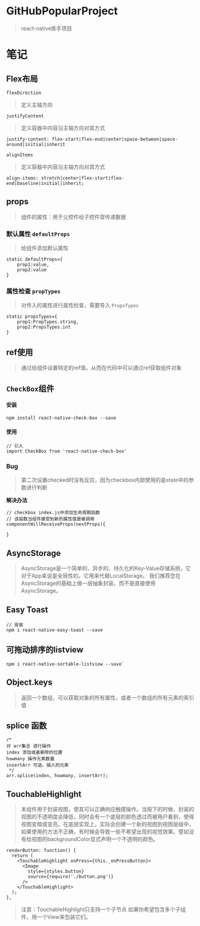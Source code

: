 # GitHubPopularProject
> react-native练手项目

# 笔记

## Flex布局
`flexDirection`
> 定义主轴方向

`justifyContent`
> 定义容器中内容沿主轴方向对其方式

````
justify-content: flex-start|flex-end|center|space-between|space-around|initial|inherit
````

`alignItems`
> 定义容器中内容沿主轴方向对其方式

````
align-items: stretch|center|flex-start|flex-end|baseline|initial|inherit;
````

## props 
> 组件的属性：用于父控件给子控件穿传递数据

### 默认属性 `defaultProps`
> 给组件添加默认属性

````
static defaultProps={
    prop1:value,
    prop2:value
}
````

### 属性检查 `propTypes`
> 对传入的属性进行属性检查，需要导入 `PropsTypes` 

````
static propsTypes={
    prop1:PropTypes.string,
    prop2:PropsTypes.int
}
````

## ref使用
> 通过给组件设置特定的ref值，从而在代码中可以通过ref获取组件对象


## `CheckBox`组件
#### 安装
````
npm install react-native-check-box --save
````
#### 使用
````
// 引入
import CheckBox from 'react-native-check-box'
````

### Bug
> 第二次设置checked时没有反应，因为checkbox内部使用的是state中的参数进行判断

**解决办法**
````ecmascript 5
// checkbox index.js中添加生命周期函数
// 该函数当组件接受到新的属性值是被调用
componentWillReceiveProps(nextProps){
       
}
````

## AsyncStorage
> AsyncStorage是一个简单的、异步的、持久化的Key-Value存储系统，它对于App来说是全局性的。它用来代替LocalStorage。
  我们推荐您在AsyncStorage的基础上做一层抽象封装，而不是直接使用AsyncStorage。

## Easy Toast
> 

```
// 安装
npm i react-native-easy-toast --save
```

## 可拖动排序的listview

````
npm i react-native-sortable-listview --save`
````

## Object.keys
> 返回一个数组，可以获取对象的所有属性，或者一个数组的所有元素的索引值

## splice 函数
````ecmascript 6
/* 
对 arr集合 进行操作
index 添加或者删除的位置
howmany 操作元素数量
insertArr 可选，插入的元素
 */
arr.splice(index, howmany, insertArr);
````

## TouchableHighlight
> 本组件用于封装视图，使其可以正确响应触摸操作。当按下的时候，封装的视图的不透明度会降低，同时会有一个底层的颜色透过而被用户看到，使得视图变暗或变亮。在底层实现上，实际会创建一个新的视图到视图层级中，如果使用的方法不正确，有时候会导致一些不希望出现的视觉效果。譬如没有给视图的backgroundColor显式声明一个不透明的颜色。

````JSX
renderButton: function() {
  return (
    <TouchableHighlight onPress={this._onPressButton}>
      <Image
        style={styles.button}
        source={require('./button.png')}
      />
    </TouchableHighlight>
  );
},
````
> 注意：TouchableHighlight只支持一个子节点
  如果你希望包含多个子组件，用一个View来包装它们。

